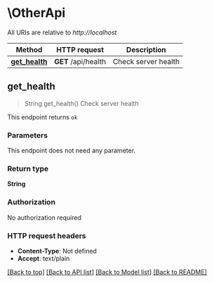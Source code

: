 # \OtherApi

All URIs are relative to *http://localhost*

Method | HTTP request | Description
------------- | ------------- | -------------
[**get_health**](OtherApi.md#get_health) | **GET** /api/health | Check server health



## get_health

> String get_health()
Check server health

This endpoint returns `ok`

### Parameters

This endpoint does not need any parameter.

### Return type

**String**

### Authorization

No authorization required

### HTTP request headers

- **Content-Type**: Not defined
- **Accept**: text/plain

[[Back to top]](#) [[Back to API list]](../README.md#documentation-for-api-endpoints) [[Back to Model list]](../README.md#documentation-for-models) [[Back to README]](../README.md)

